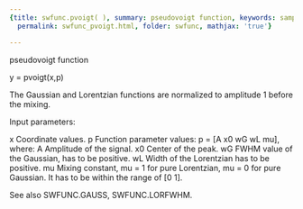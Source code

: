 ```yaml
---
{title: swfunc.pvoigt( ), summary: pseudovoigt function, keywords: sample, sidebar: sw_sidebar,
  permalink: swfunc_pvoigt.html, folder: swfunc, mathjax: 'true'}

---
```

pseudovoigt function
 
y = pvoigt(x,p)
 
The Gaussian and Lorentzian functions are normalized to amplitude 1
before the mixing.
 
Input parameters:
 
x     Coordinate values.
p 	Function parameter values: p = [A x0 wG wL mu], where:
          A       Amplitude of the signal.
          x0      Center of the peak.
          wG      FWHM value of the Gaussian, has to be positive.
          wL      Width of the Lorentzian has to be positive.
          mu      Mixing constant, mu = 1 for pure Lorentzian, mu = 0 for
                  pure Gaussian. It has to be within the range of [0 1].
 
See also SWFUNC.GAUSS, SWFUNC.LORFWHM.

